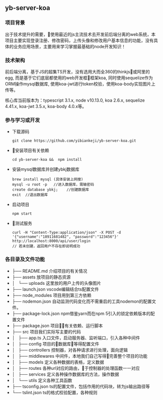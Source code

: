 ## yb-server-koa

### 项目背景
出于技术提升的需要，使用最近的js主流技术去开发前后端分离的web系统，本项目主要实现登录注册、修改密码，上传头像和修改用户基本信息的功能，没有具体的业务应用场景，主要用来学习掌握最基础的node开发知识！

### 技术架构
前后端分离，基于JS的超集TS开发，没有选用大而全360的thinkjs或阿里的egg, 而是基于它们底层都使用的web开发框框架koa, 同时使用sequelize作为ORM操作mysql数据库, 使用koa-jwt进行token校验，使用koa-body实现图片上传等。

核心库当前版本为：typescript 3.1.x, node v10.13.0, koa 2.6.x, sequelize 4.41.x, koa-jwt 3.5.x, koa-body 4.0.x等。

### 参与学习或开发
- 下载源码
  ```
  git clone https://github.com/yibiankeji/yb-server-koa.git   
  ```
- 安装项目有关依赖
  ```
  cd yb-server-koa &&  npm install 
  ```
- 安装mysql数据库并创建ybkj数据库
  ```
  brew install mysql (具体安装上网搜)
  mysql -u root -p   //进入数据库，需输密码
  create database ybkj;    //创建数据库
  exit  //退出数据库
  ```
- 启动项目
  ```
  npm start  
  ```
- 测试服务
  ```
  curl -H "Content-Type:application/json" -X POST -d '{"username":"18911681482", "password":"123456"}' http://localhost:8000/api/user/login
  // 若未创建，返回用户不存在即说明成功
  ```

### 各目录及文件功能
- ├── README.md 介绍项目的有关情况
- ├── assets  放项目的静态资源
- │   └── uploads 这里放的用户上传的头像图片
- ├── launch.json vscode编辑结合ts配置文件
- ├── node_modules 项目用到第三方依赖
- ├── nodemon.json 自动监测代码变化而不需重启的工具nodemon的配置文件。
- ├── package-lock.json npm借鉴yarn而在npm 5引入的锁定依赖版本的配置文件
- ├── package.json 项目有关依赖、运行脚本
- ├── src 项目我们实际写主要的代码
- │   ├── app.ts 入口文件，启动服务器、监听端口，引入各种中间件
- │   ├── config 项目的数据库等得配置文件
- │   ├── controllers 控制器，对各种请求进行处理，面向逻辑
- │   ├── middlewares 中间件，本地我们自己写得完善整个项目的功能
- │   ├── models 定义各种数据的表格，定义数据
- │   ├── routes 各种url对应的路由，于控制器的处理函数一一对应
- │   ├── services 定义各种操作数据库的方法，操作数据
- │   └── utils 定义各种工具函数
- ├── tsconfig.json ts的配置文件，包括作用的代码块，转为js输出路径等
- └── tslint.json ts的格式校验配置，各种规则